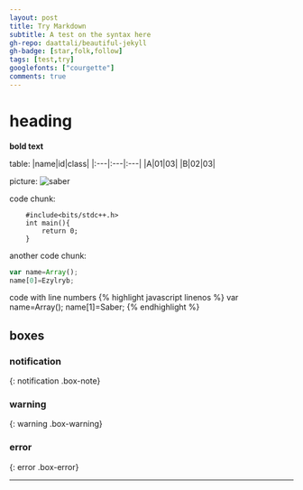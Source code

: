 ```yaml
---
layout: post
title: Try Markdown
subtitle: A test on the syntax here
gh-repo: daattali/beautiful-jekyll
gh-badge: [star,folk,follow]
tags: [test,try]
googlefonts: ["courgette"]
comments: true
---
```


# heading

**bold text**

table:
|name|id|class|
|:---|:---|:---|
|A|01|03|
|B|02|03|

picture:
![saber](../img/saber.comlex.jpg)

code chunk:

~~~
    #include<bits/stdc++.h>
    int main(){
        return 0;
    }
~~~

another code chunk:

```javascript
var name=Array();
name[0]=Ezylryb;
```

code with line numbers
{% highlight javascript linenos %}
var name=Array();
name[1]=Saber;
{% endhighlight %}

## boxes

### notification

{: notification .box-note}

### warning

{: warning .box-warning}

### error

{: error .box-error}

***